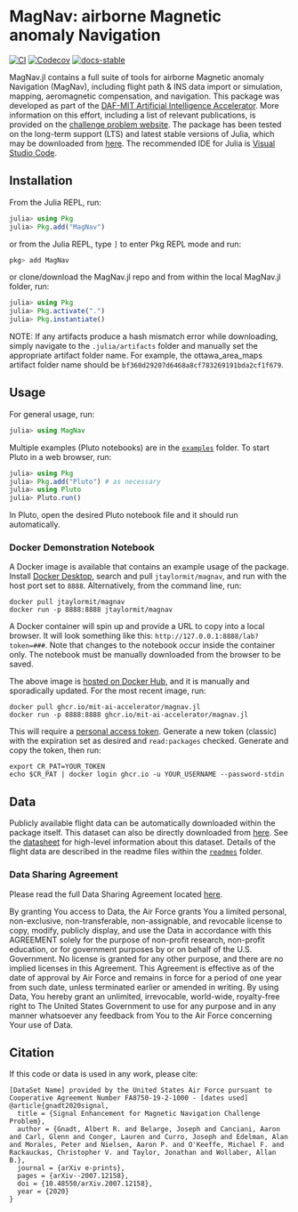 # MagNav: airborne **Mag**netic anomaly **Nav**igation

[![CI](https://github.com/MIT-AI-Accelerator/MagNav.jl/workflows/CI/badge.svg)](https://github.com/MIT-AI-Accelerator/MagNav.jl/actions/workflows/ci.yml)
[![Codecov](https://codecov.io/gh/MIT-AI-Accelerator/MagNav.jl/branch/master/graph/badge.svg)](https://app.codecov.io/gh/MIT-AI-Accelerator/MagNav.jl)
[![docs-stable](https://img.shields.io/badge/docs-stable-blue.svg)](https://mit-ai-accelerator.github.io/MagNav.jl/stable/)

MagNav.jl contains a full suite of tools for airborne Magnetic anomaly Navigation (MagNav), including flight path & INS data import or simulation, mapping, aeromagnetic compensation, and navigation. This package was developed as part of the [DAF-MIT Artificial Intelligence Accelerator](https://aia.mit.edu/). More information on this effort, including a list of relevant publications, is provided on the [challenge problem website](https://magnav.mit.edu/). The package has been tested on the long-term support (LTS) and latest stable versions of Julia, which may be downloaded from [here](https://julialang.org/downloads/). The recommended IDE for Julia is [Visual Studio Code](https://code.visualstudio.com/).

## Installation

From the Julia REPL, run:

```julia
julia> using Pkg
julia> Pkg.add("MagNav")
```

or from the Julia REPL, type `]` to enter Pkg REPL mode and run:

```julia
pkg> add MagNav
```

or clone/download the MagNav.jl repo and from within the local MagNav.jl folder, run:

```julia
julia> using Pkg
julia> Pkg.activate(".")
julia> Pkg.instantiate()
```

NOTE: If any artifacts produce a hash mismatch error while downloading, simply navigate to the 
`.julia/artifacts` folder and manually set the appropriate artifact folder name. For example, the ottawa_area_maps artifact folder name should be `bf360d29207d6468a8cf783269191bda2cf1f679`.

## Usage

For general usage, run:

```julia
julia> using MagNav
```

Multiple examples (Pluto notebooks) are in the [`examples`](examples) folder. To start Pluto in a web browser, run:

```julia
julia> using Pkg
julia> Pkg.add("Pluto") # as necessary
julia> using Pluto
julia> Pluto.run()
```

In Pluto, open the desired Pluto notebook file and it should run automatically.

### Docker Demonstration Notebook

A Docker image is available that contains an example usage of the package. Install [Docker Desktop](https://www.docker.com/products/docker-desktop/), search and pull `jtaylormit/magnav`, and run with the host port set to `8888`. Alternatively, from the command line, run:

```
docker pull jtaylormit/magnav
docker run -p 8888:8888 jtaylormit/magnav
```

A Docker container will spin up and provide a URL to copy into a local browser. It will look something like this: `http://127.0.0.1:8888/lab?token=###`. Note that changes to the notebook occur inside
the container only. The notebook must be manually downloaded from the browser to be saved.

The above image is [hosted on Docker Hub](https://hub.docker.com/r/jtaylormit/magnav), and it is manually and sporadically updated. For the most recent image, run:

```
docker pull ghcr.io/mit-ai-accelerator/magnav.jl
docker run -p 8888:8888 ghcr.io/mit-ai-accelerator/magnav.jl
```

This will require a [personal access token](https://github.com/settings/tokens). Generate a new token (classic) with the expiration set as desired and `read:packages` checked. Generate and copy the token, then run:

```
export CR_PAT=YOUR_TOKEN
echo $CR_PAT | docker login ghcr.io -u YOUR_USERNAME --password-stdin
```

## Data

Publicly available flight data can be automatically downloaded within the package itself. This dataset can also be directly downloaded from [here](https://doi.org/10.5281/zenodo.4271803). See the [datasheet](readmes/datasheet_sgl_2020_train.pdf) for high-level information about this dataset. Details of the flight data are described in the readme files within the [`readmes`](readmes) folder.

### Data Sharing Agreement

Please read the full Data Sharing Agreement located [here](readmes/DATA_SHARING_AGREEMENT.md).

By granting You access to Data, the Air Force grants You a limited personal, non-exclusive, non-transferable, non-assignable, and revocable license to copy, modify, publicly display, and use the Data in accordance with this AGREEMENT solely for the purpose of non-profit research, non-profit education, or for government purposes by or on behalf of the U.S. Government. No license is granted for any other purpose, and there are no implied licenses in this Agreement. This Agreement is effective as of the date of approval by Air Force and remains in force for a period of one year from such date, unless terminated earlier or amended in writing. By using Data, You hereby grant an unlimited, irrevocable, world-wide, royalty-free right to The United States Government to use for any purpose and in any manner whatsoever any feedback from You to the Air Force concerning Your use of Data.

## Citation

If this code or data is used in any work, please cite:

```
[DataSet Name] provided by the United States Air Force pursuant to Cooperative Agreement Number FA8750-19-2-1000 - [dates used]
@article{gnadt2020signal,
  title = {Signal Enhancement for Magnetic Navigation Challenge Problem},
  author = {Gnadt, Albert R. and Belarge, Joseph and Canciani, Aaron and Carl, Glenn and Conger, Lauren and Curro, Joseph and Edelman, Alan and Morales, Peter and Nielsen, Aaron P. and O'Keeffe, Michael F. and Rackauckas, Christopher V. and Taylor, Jonathan and Wollaber, Allan B.},
  journal = {arXiv e-prints},
  pages = {arXiv--2007.12158},
  doi = {10.48550/arXiv.2007.12158},
  year = {2020}
}
```
